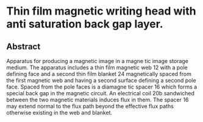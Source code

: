 # Thin film magnetic writing head with anti saturation back gap layer.

## Abstract
Apparatus for producing a magnetic image in a magne tic image storage medium. The apparatus includes a thin film magnetic web 12 with a pole defining face and a second thin film blanket 24 magnetically spaced from the first magnetic web and having a second surface defining a second pole face. Spaced from the pole faces is a diamagne tic spacer 16 which forms a special back gap in the magnetic circuit. An electrical coil 20b sandwiched between the two magnetic materials induces flux in them. The spacer 16 may extend normal to the flux path beyond the effective flux paths otherwise existing in the web and blanket.